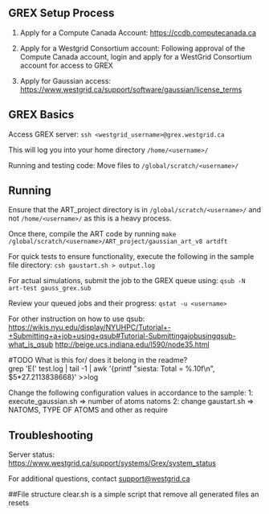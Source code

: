 
## GREX Setup Process    
 
1. Apply for a Compute Canada Account:
https://ccdb.computecanada.ca
 
2. Apply for a Westgrid Consortium account:
	Following approval of the Compute Canada account, login and apply for a WestGrid 
  Consortium account for access to GREX
 
3. Apply for Gaussian access:
https://www.westgrid.ca/support/software/gaussian/license_terms
 
 
## GREX Basics 
 
Access GREX server:
    `ssh <westgrid_username>@grex.westgrid.ca`
 
This will log you into your home directory
	`/home/<username>/`
 
Running and testing code:
	Move files to 
    `/global/scratch/<username>/`
 
## Running 
 
Ensure that the ART_project directory is in `/global/scratch/<username>/` and not `/home/<username>/` as this is a heavy process. 

Once there, compile the ART code by running 
    `make /global/scratch/<username>/ART_project/gaussian_art_v8 artdft`
 
For quick tests to ensure functionality, execute the following in the sample file directory:
	`csh gaustart.sh > output.log`
	
For actual simulations, submit the job to the GREX queue using:
    `qsub -N art-test gauss_grex.sub`

Review your queued jobs and their progress:
    `qstat -u <username>`

For other instruction on how to use qsub:
https://wikis.nyu.edu/display/NYUHPC/Tutorial+-+Submitting+a+job+using+qsub#Tutorial-Submittingajobusingqsub-what_is_qsub
http://beige.ucs.indiana.edu/I590/node35.html

#TODO 
What is this for/ does it belong in the readme?  
grep 'E(' test.log | tail -1 | awk '{printf "siesta:         Total =  %.10f\n", $5*27.2113838668}' >>log

Change the following configuration values in accordance to the sample:
1: execute_gaussian.sh => number of atoms natoms
2: change gaustart.sh => NATOMS, TYPE OF ATOMS and other as require 
 
 
## Troubleshooting
 
Server status: 
https://www.westgrid.ca/support/systems/Grex/system_status
 
For additional questions, contact support@westgrid.ca

##File structure 
clear.sh is a simple script that remove all generated files an resets 
